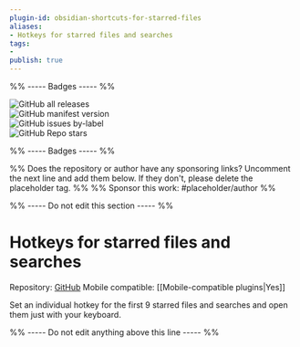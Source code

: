 ```yaml
---
plugin-id: obsidian-shortcuts-for-starred-files
aliases:
- Hotkeys for starred files and searches
tags: 
- 
publish: true
---
```


%% ----- Badges ----- %%

![GitHub all releases](https://img.shields.io/github/downloads/Vinzent03/obsidian-shortcuts-for-starred-files/total?color=573E7A&logo=github&style=for-the-badge)   
![GitHub manifest version](https://img.shields.io/github/manifest-json/v/Vinzent03/obsidian-shortcuts-for-starred-files?color=573E7A&logo=github&style=for-the-badge)   
![GitHub issues by-label](https://img.shields.io/github/issues/Vinzent03/obsidian-shortcuts-for-starred-files/help%20wanted?color=573E7A&logo=github&style=for-the-badge)   
![GitHub Repo stars](https://img.shields.io/github/stars/Vinzent03/obsidian-shortcuts-for-starred-files?color=573E7A&logo=github&style=for-the-badge)

%% ----- Badges ----- %%

%% Does the repository or author have any sponsoring links? Uncomment the next line and add them below. If they don't, please delete the placeholder tag. %%
%% Sponsor this work: #placeholder/author %%

%% ----- Do not edit this section ----- %%

# Hotkeys for starred files and searches

Repository: [GitHub](https://github.com/Vinzent03/obsidian-shortcuts-for-starred-files)
Mobile compatible: [[Mobile-compatible plugins|Yes]]

Set an individual hotkey for the first 9 starred files and searches and open them just with your keyboard.

%% ----- Do not edit anything above this line ----- %% 
